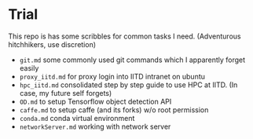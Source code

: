 # Trial
This repo is has some scribbles for common tasks I need. (Adventurous hitchhikers, use discretion)
- `git.md` some commonly used git commands which I apparently forget easily
- `proxy_iitd.md` for proxy login into IITD intranet on ubuntu
- `hpc_iitd.md` consolidated step by step guide to use HPC at IITD. (In case, my future self forgets)
- `OD.md` to setup Tensorflow object detection API
- `caffe.md` to setup caffe (and its forks) w/o root permission
- `conda.md` conda virtual environment
- `networkServer.md` working with network server

